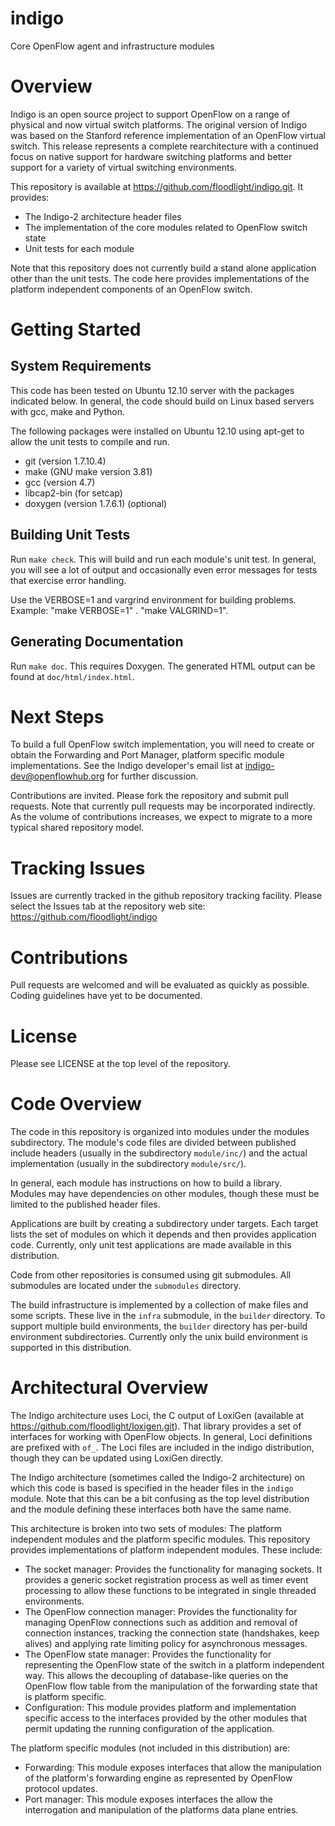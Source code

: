 indigo
======

Core OpenFlow agent and infrastructure modules

Overview
========

Indigo is an open source project to support OpenFlow on a range of physical
and now virtual switch platforms.  The original version of Indigo was
based on the Stanford reference implementation of an OpenFlow virtual
switch.  This release represents a complete rearchitecture with a 
continued focus on native support for hardware switching platforms and
better support for a variety of virtual switching environments.

This repository is available at https://github.com/floodlight/indigo.git.
It provides:

* The Indigo-2 architecture header files
* The implementation of the core modules related to OpenFlow switch state
* Unit tests for each module

Note that this repository does not currently build a stand alone application
other than the unit tests.  The code here provides implementations of the
platform independent components of an OpenFlow switch.

Getting Started
===============

System Requirements
-------------------

This code has been tested on Ubuntu 12.10 server with the packages
indicated below.  In general, the code should build on Linux based
servers with gcc, make and Python.

The following packages were installed on Ubuntu 12.10 using apt-get to
allow the unit tests to compile and run.

* git (version 1.7.10.4)
* make (GNU make version 3.81)
* gcc (version 4.7)
* libcap2-bin (for setcap)
* doxygen (version 1.7.6.1) (optional)

Building Unit Tests
-------------------

Run `make check`.  This will build and run each module's unit test.  In
general, you will see a lot of output and occasionally even error messages
for tests that exercise error handling.

Use the VERBOSE=1 and vargrind environment for building problems.
Example: "make VERBOSE=1" . "make VALGRIND=1".
 
Generating Documentation
------------------------

Run `make doc`. This requires Doxygen. The generated HTML output can be found
at `doc/html/index.html`.

Next Steps
==========

To build a full OpenFlow switch implementation, you will need to create or
obtain the Forwarding and Port Manager, platform specific module
implementations.  See the Indigo developer's email list at
indigo-dev@openflowhub.org for further discussion.

Contributions are invited.  Please fork the repository and submit pull
requests.  Note that currently pull requests may be incorporated 
indirectly.  As the volume of contributions increases, we expect to 
migrate to a more typical shared repository model.

Tracking Issues
===============

Issues are currently tracked in the github repository tracking facility.
Please select the Issues tab at the repository web site:
https://github.com/floodlight/indigo


Contributions
=============

Pull requests are welcomed and will be evaluated as quickly as possible.
Coding guidelines have yet to be documented.

License
=======

Please see LICENSE at the top level of the repository.

Code Overview
=============

The code in this repository is organized into modules under the modules
subdirectory.  The module's code files are divided between published 
include headers (usually in the subdirectory `module/inc/`) and the actual
implementation (usually in the subdirectory `module/src/`).

In general, each module has instructions on how to build a library.  
Modules may have dependencies on other modules, though these must be
limited to the published header files.

Applications are built by creating a subdirectory under targets.  Each
target lists the set of modules on which it depends and then provides
application code.  Currently, only unit test applications are made
available in this distribution.

Code from other repositories is consumed using git submodules. All submodules
are located under the `submodules` directory.

The build infrastructure is implemented by a collection of make files and some
scripts.  These live in the `infra` submodule, in the `builder` directory.  To
support multiple build environments, the `builder` directory has per-build
environment subdirectories.  Currently only the unix build environment is
supported in this distribution.

Architectural Overview
======================

The Indigo architecture uses Loci, the C output of LoxiGen (available at
https://github.com/floodlight/loxigen.git).  That library provides a set
of interfaces for working with OpenFlow objects.  In general, Loci
definitions are prefixed with `of_`.  The Loci files are included in the
indigo distribution, though they can be updated using LoxiGen directly.

The Indigo architecture (sometimes called the Indigo-2 architecture)
on which this code is based is specified in the header files in the
`indigo` module.  Note that this can be a bit confusing as the top level
distribution and the module defining these interfaces both have the same
name.

This architecture is broken into two sets of modules:  The platform 
independent modules and the platform specific modules.  This repository
provides implementations of platform independent modules.  These
include:

* The socket manager: Provides the functionality for managing sockets.
It provides a generic socket registration process as well as timer
event processing to allow these functions to be integrated in single
threaded environments.
* The OpenFlow connection manager: Provides the functionality for
managing OpenFlow connections such as addition and removal of
connection instances, tracking the connection state (handshakes,
keep alives) and applying rate limiting policy for asynchronous
messages.
* The OpenFlow state manager: Provides the functionality for
representing the OpenFlow state of the switch in a platform
independent way.  This allows the decoupling of database-like queries
on the OpenFlow flow table from the manipulation of the forwarding
state that is platform specific.
* Configuration:  This module provides platform and implementation
specific access to the interfaces provided by the other modules that
permit updating the running configuration of the application.

The platform specific modules (not included in this distribution) are:

* Forwarding:  This module exposes interfaces that allow the
manipulation of the platform's forwarding engine as represented by
OpenFlow protocol updates.
* Port manager:  This module exposes interfaces the allow the
interrogation and manipulation of the platforms data plane entries.
